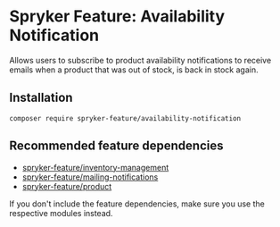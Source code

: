 # Spryker Feature: Availability Notification

Allows users to subscribe to product availability notifications to receive emails when a product that was out of stock, is back in stock again.

## Installation

```
composer require spryker-feature/availability-notification
```

## Recommended feature dependencies
- [spryker-feature/inventory-management](https://github.com/spryker-feature/inventory-management)
- [spryker-feature/mailing-notifications](https://github.com/spryker-feature/mailing-notifications)
- [spryker-feature/product](https://github.com/spryker-feature/product)

If you don't include the feature dependencies, make sure you use the respective modules instead.
